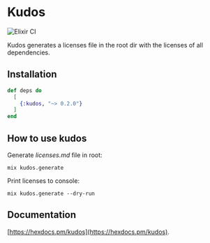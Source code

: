 # Kudos

![Elixir CI](https://github.com/dschniepp/kudos/workflows/Elixir%20CI/badge.svg)

Kudos generates a licenses file in the root dir with the licenses of all dependencies.

## Installation

```elixir
def deps do
  [
    {:kudos, "~> 0.2.0"}
  ]
end
```

## How to use kudos

Generate _licenses.md_ file in root:

`mix kudos.generate`

Print licenses to console:

`mix kudos.generate --dry-run`

## Documentation

[https://hexdocs.pm/kudos](https://hexdocs.pm/kudos).
